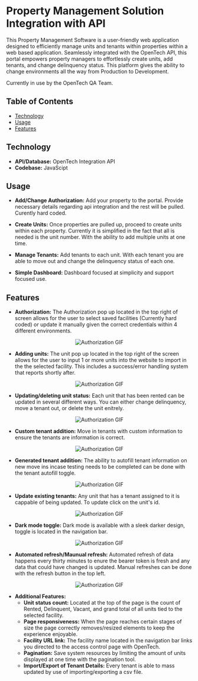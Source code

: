 # Property Management Solution Integration with API

This Property Management Software is a user-friendly web application designed to efficiently manage units and tenants within properties within a web based application. Seamlessly integrated with the OpenTech API, this portal empowers property managers to effortlessly create units, add tenants, and change delinquency status. This platform gives the ability to change environments all the way from Production to Development. 

Currently in use by the OpenTech QA Team.

## Table of Contents
- [Technology](#technology)
- [Usage](#usage)
- [Features](#features)

## Technology
- **API/Database:** OpenTech Integration API
- **Codebase:** JavaScipt

## Usage
- **Add/Change Authorization:** Add your property to the portal. Provide necessary details regarding api integration and the rest will be pulled. Curently hard coded.

- **Create Units:** Once properties are pulled up, proceed to create units within each property. Currently it is simplified in the fact that all is needed is the unit number. With the ability to add multiple units at one time.

- **Manage Tenants:** Add tenants to each unit. With each tenant you are able to move out and change the delinquency status of each one.

- **Simple Dashboard:** Dashboard focused at simplicity and support focused use.

## Features
- **Authorization:** The Authorization pop up located in the top right of screen allows for the user to select saved facilities (Currently hard coded) or update it manually given the correct credentials within 4 different environments.
<p align="center"><img src="https://media.giphy.com/media/v1.Y2lkPTc5MGI3NjExdWJqbGl2bmd4ODR1ZHAzOTJrd2IzaHRmNzN2dDVmZjBwdDE5M3ZyYyZlcD12MV9pbnRlcm5hbF9naWZfYnlfaWQmY3Q9Zw/towZbt81RjQmfd8KRf/giphy.gif" alt="Authorization GIF"></p>

- **Adding units:** The unit pop up located in the top right of the screen allows for the user to input 1 or more units into the website to import in the the selected facility. This includes a success/error handling system that reports shortly after.
<p align="center"><img src="https://media.giphy.com/media/v1.Y2lkPTc5MGI3NjExdzRqYnB4NDd4b2o4Z3FoMTl1aWdrYW9ya3c5d2wwMmdsNjM0MWRhcCZlcD12MV9pbnRlcm5hbF9naWZfYnlfaWQmY3Q9Zw/yDbLOEWn7dAafexZDn/giphy.gif" alt="Authorization GIF"></p>

- **Updating/deleting unit status:** Each unit that has been rented can be updated in several different ways. You can either change delinquency, move a tenant out, or delete the unit enitrely. 
<p align="center"><img src="https://media.giphy.com/media/v1.Y2lkPTc5MGI3NjExN3o4a3p1ZWU2a3FhbmE2dWtiYzdkMGF5dHF2emd6NHc2anBvY3JzcyZlcD12MV9pbnRlcm5hbF9naWZfYnlfaWQmY3Q9Zw/GnIov9rUxVa44lSmIs/giphy.gif" alt="Authorization GIF"></p>

- **Custom tenant addition:** Move in tenants with custom information to ensure the tenants are information is correct.
<p align="center"><img src="https://media.giphy.com/media/v1.Y2lkPTc5MGI3NjExc2xyYzZiZHJqZ3Iwcmg2bnZ6MHhleHg4NDljejNnczAycXkzemZwaiZlcD12MV9pbnRlcm5hbF9naWZfYnlfaWQmY3Q9Zw/23ohdvEkTosLWGM5xL/giphy.gif" alt="Authorization GIF"></p>

- **Generated tenant addition:** The ability to autofill tenant information on new move ins incase testing needs to be completed can be done with the tenant autofill toggle.
<p align="center"><img src="https://media.giphy.com/media/v1.Y2lkPTc5MGI3NjExcWd2Y3lidmFkZzJxN2U5Y3B2NjQxeGh2YWh3Y2FxMmhqMTd5dmhvYyZlcD12MV9pbnRlcm5hbF9naWZfYnlfaWQmY3Q9Zw/OwQ6DXK2lLiliI8Izv/giphy.gif" alt="Authorization GIF"></p>

- **Update existing tenants:** Any unit that has a tenant assigned to it is cappable of being updated. To update click on the unit's id.
<p align="center"><img src="https://media.giphy.com/media/v1.Y2lkPTc5MGI3NjExZXlnN29hZDM0c2ZhMWVlY3UxYmRnb21odTZwNzJlbm5obmZneXI5ciZlcD12MV9pbnRlcm5hbF9naWZfYnlfaWQmY3Q9Zw/83xAkiRaZTWHj3mVZ9/giphy.gif" alt="Authorization GIF"></p>

- **Dark mode toggle:** Dark mode is available with a sleek darker design, toggle is located in the navigation bar.
<p align="center"><img src="https://media.giphy.com/media/v1.Y2lkPTc5MGI3NjExZXIxcWc0ZjV1OTB4cWhuOHdoaDczOTc2bWE2bDJtaG9oMTR2Y3BhcCZlcD12MV9pbnRlcm5hbF9naWZfYnlfaWQmY3Q9Zw/xskkUUTrOYgFDn5Kw3/giphy.gif" alt="Authorization GIF"></p>

- **Automated refresh/Maunual refresh:** Automated refresh of data happens every thirty minutes to enure the bearer token is fresh and any data that could have changed is updated. Manual refreshes can be done with the refresh button in the top left.
<p align="center"><img src="https://media.giphy.com/media/v1.Y2lkPTc5MGI3NjExcGw2Mmk5b2dnbTZnMnoyNHJzcjB5dDJpNWM2YjdlMmRoNDFiZzh6cyZlcD12MV9pbnRlcm5hbF9naWZfYnlfaWQmY3Q9Zw/anfPFzjpRkPZ3BO54N/giphy.gif" alt="Authorization GIF"></p>

- **Additional Features:** 
  - **Unit status count:** Located at the top of the page is the count of Rented, Delinquent, Vacant, and grand total of all units tied to the selected facility.
  - **Page responsiveness:** When the page reaches certain stages of size the page correctly removes/resized elements to keep the experience enjoyable.
  - **Facility URL link:** The facility name located in the navigation bar links you directed to the access control page with OpenTech.
  - **Pagination:** Save system resources by limiting the amount of units displayed at one time with the pagination tool.
  - **Import/Export of Tenant Details:** Every tenant is able to mass updated by use of importing/exporting a csv file.
